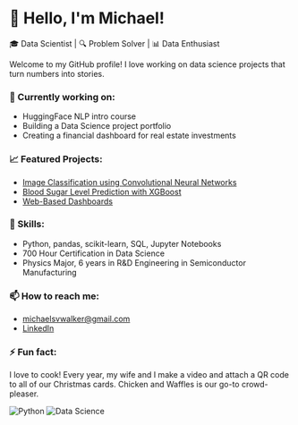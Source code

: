 # 👋 Hello, I'm Michael!
🎓 Data Scientist | 🔍 Problem Solver | 📊 Data Enthusiast

Welcome to my GitHub profile! I love working on data science projects that turn numbers into stories.

### 🌱 Currently working on:
- HuggingFace NLP intro course
- Building a Data Science project portfolio 
- Creating a financial dashboard for real estate investments

### 📈 Featured Projects:
- [Image Classification using Convolutional Neural Networks](https://github.com/MSVWalker/NeuroVision)
- [Blood Sugar Level Prediction with XGBoost](https://github.com/MSVWalker/GlucoPredict)
- [Web-Based Dashboards](https://github.com/your-repo/Dashboards)

### 🌟 Skills:
- Python, pandas, scikit-learn, SQL, Jupyter Notebooks
- 700 Hour Certification in Data Science
- Physics Major, 6 years in R&D Engineering in Semiconductor Manufacturing

### 📫 How to reach me:
- michaelsvwalker@gmail.com
- [LinkedIn](https://www.linkedin.com/in/msvwalker/)

### ⚡ Fun fact:
I love to cook! Every year, my wife and I make a video and attach a QR code to all of our Christmas cards. Chicken and Waffles is our go-to crowd-pleaser.

![Python](https://img.shields.io/badge/-Python-blue?logo=python&logoColor=white)
![Data Science](https://img.shields.io/badge/-Data%20Science-orange)
